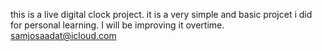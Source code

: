 this is a live  digital clock project.
it is a very simple and basic projcet i did for personal learning.
I will be improving it overtime.
     samjosaadat@icloud.com
